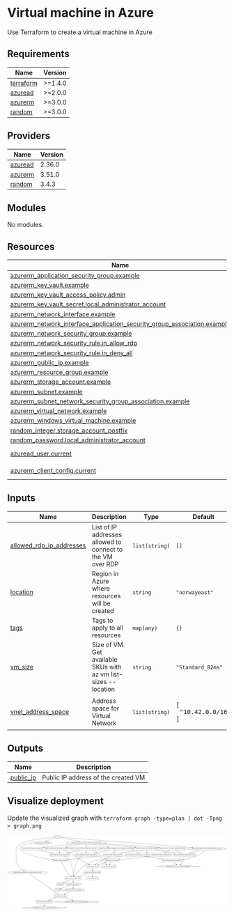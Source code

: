 # Virtual machine in Azure

Use Terraform to create a virtual machine in Azure

<!-- BEGIN_TF_DOCS -->
## Requirements

| Name | Version |
|------|---------|
| <a name="requirement_terraform"></a> [terraform](#requirement\_terraform) | >=1.4.0 |
| <a name="requirement_azuread"></a> [azuread](#requirement\_azuread) | >=2.0.0 |
| <a name="requirement_azurerm"></a> [azurerm](#requirement\_azurerm) | >=3.0.0 |
| <a name="requirement_random"></a> [random](#requirement\_random) | >=3.0.0 |

## Providers

| Name | Version |
|------|---------|
| <a name="provider_azuread"></a> [azuread](#provider\_azuread) | 2.36.0 |
| <a name="provider_azurerm"></a> [azurerm](#provider\_azurerm) | 3.51.0 |
| <a name="provider_random"></a> [random](#provider\_random) | 3.4.3 |

## Modules

No modules.

## Resources

| Name | Type |
|------|------|
| [azurerm_application_security_group.example](https://registry.terraform.io/providers/hashicorp/azurerm/latest/docs/resources/application_security_group) | resource |
| [azurerm_key_vault.example](https://registry.terraform.io/providers/hashicorp/azurerm/latest/docs/resources/key_vault) | resource |
| [azurerm_key_vault_access_policy.admin](https://registry.terraform.io/providers/hashicorp/azurerm/latest/docs/resources/key_vault_access_policy) | resource |
| [azurerm_key_vault_secret.local_administrator_account](https://registry.terraform.io/providers/hashicorp/azurerm/latest/docs/resources/key_vault_secret) | resource |
| [azurerm_network_interface.example](https://registry.terraform.io/providers/hashicorp/azurerm/latest/docs/resources/network_interface) | resource |
| [azurerm_network_interface_application_security_group_association.example](https://registry.terraform.io/providers/hashicorp/azurerm/latest/docs/resources/network_interface_application_security_group_association) | resource |
| [azurerm_network_security_group.example](https://registry.terraform.io/providers/hashicorp/azurerm/latest/docs/resources/network_security_group) | resource |
| [azurerm_network_security_rule.in_allow_rdp](https://registry.terraform.io/providers/hashicorp/azurerm/latest/docs/resources/network_security_rule) | resource |
| [azurerm_network_security_rule.in_deny_all](https://registry.terraform.io/providers/hashicorp/azurerm/latest/docs/resources/network_security_rule) | resource |
| [azurerm_public_ip.example](https://registry.terraform.io/providers/hashicorp/azurerm/latest/docs/resources/public_ip) | resource |
| [azurerm_resource_group.example](https://registry.terraform.io/providers/hashicorp/azurerm/latest/docs/resources/resource_group) | resource |
| [azurerm_storage_account.example](https://registry.terraform.io/providers/hashicorp/azurerm/latest/docs/resources/storage_account) | resource |
| [azurerm_subnet.example](https://registry.terraform.io/providers/hashicorp/azurerm/latest/docs/resources/subnet) | resource |
| [azurerm_subnet_network_security_group_association.example](https://registry.terraform.io/providers/hashicorp/azurerm/latest/docs/resources/subnet_network_security_group_association) | resource |
| [azurerm_virtual_network.example](https://registry.terraform.io/providers/hashicorp/azurerm/latest/docs/resources/virtual_network) | resource |
| [azurerm_windows_virtual_machine.example](https://registry.terraform.io/providers/hashicorp/azurerm/latest/docs/resources/windows_virtual_machine) | resource |
| [random_integer.storage_account_postfix](https://registry.terraform.io/providers/hashicorp/random/latest/docs/resources/integer) | resource |
| [random_password.local_administrator_account](https://registry.terraform.io/providers/hashicorp/random/latest/docs/resources/password) | resource |
| [azuread_user.current](https://registry.terraform.io/providers/hashicorp/azuread/latest/docs/data-sources/user) | data source |
| [azurerm_client_config.current](https://registry.terraform.io/providers/hashicorp/azurerm/latest/docs/data-sources/client_config) | data source |

## Inputs

| Name | Description | Type | Default | Required |
|------|-------------|------|---------|:--------:|
| <a name="input_allowed_rdp_ip_addresses"></a> [allowed\_rdp\_ip\_addresses](#input\_allowed\_rdp\_ip\_addresses) | List of IP addresses allowed to connect to the VM over RDP | `list(string)` | `[]` | no |
| <a name="input_location"></a> [location](#input\_location) | Region in Azure where resources will be created | `string` | `"norwayeast"` | no |
| <a name="input_tags"></a> [tags](#input\_tags) | Tags to apply to all resources | `map(any)` | `{}` | no |
| <a name="input_vm_size"></a> [vm\_size](#input\_vm\_size) | Size of VM. Get available SKUs with az vm list-sizes --location <region> | `string` | `"Standard_B2ms"` | no |
| <a name="input_vnet_address_space"></a> [vnet\_address\_space](#input\_vnet\_address\_space) | Address space for Virtual Network | `list(string)` | <pre>[<br>  "10.42.0.0/16"<br>]</pre> | no |

## Outputs

| Name | Description |
|------|-------------|
| <a name="output_public_ip"></a> [public\_ip](#output\_public\_ip) | Public IP address of the created VM |
<!-- END_TF_DOCS -->

## Visualize deployment

Update the visualized graph with `terraform graph -type=plan | dot -Tpng > graph.png`

![Terraform Graph](graph.png?raw=true "Terraform Graph")